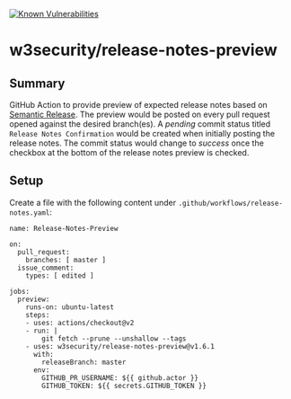 [![Known Vulnerabilities](https://w3security.io/test/github/w3security/release-notes-preview/badge.svg?targetFile=package.json)](https://w3security.io/test/github/w3security/release-notes-preview?targetFile=package.json)

# w3security/release-notes-preview

## Summary

GitHub Action to provide preview of expected release notes based on [Semantic Release](https://github.com/semantic-release/semantic-release).
The preview would be posted on every pull request opened against the desired branch(es).
A _pending_ commit status titled `Release Notes Confirmation` would be created when initially posting the release notes.
The commit status would change to _success_ once the checkbox at the bottom of the release notes preview is checked.

## Setup

Create a file with the following content under `.github/workflows/release-notes.yaml`:

```
name: Release-Notes-Preview

on:
  pull_request:
    branches: [ master ]
  issue_comment:
    types: [ edited ]

jobs:
  preview:
    runs-on: ubuntu-latest
    steps:
    - uses: actions/checkout@v2
    - run: |
        git fetch --prune --unshallow --tags
    - uses: w3security/release-notes-preview@v1.6.1
      with:
        releaseBranch: master
      env:
        GITHUB_PR_USERNAME: ${{ github.actor }}
        GITHUB_TOKEN: ${{ secrets.GITHUB_TOKEN }}
```

